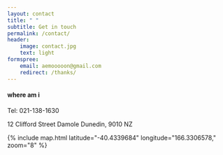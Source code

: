 ```yaml
---
layout: contact
title: " "
subtitle: Get in touch
permalink: /contact/
header:
    image: contact.jpg
    text: light
formspree:
    email: aemooooon@gmail.com
    redirect: /thanks/
---
```


#### where am i

Tel: 021-138-1630

12 Clifford Street
Damole
Dunedin, 9010 NZ

{% include map.html latitude="-40.4339684" longitude="166.3306578," zoom="8" %}
